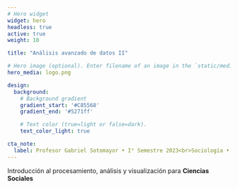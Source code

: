```yaml
---
# Hero widget
widget: hero
headless: true
active: true
weight: 10

title: "Análisis avanzado de datos II"

# Hero image (optional). Enter filename of an image in the `static/media/` folder.
hero_media: logo.png 

design:
  background:
    # Background gradient
    gradient_start: '#C85568'
    gradient_end: '#5271ff'

    # Text color (true=light or false=dark).
    text_color_light: true

cta_note:
  label: Profesor Gabriel Sotomayor • I° Semestre 2023<br>Sociología • Universidad Diego Portales
---
```


Introducción al procesamiento, análisis y visualización para **Ciencias Sociales**
